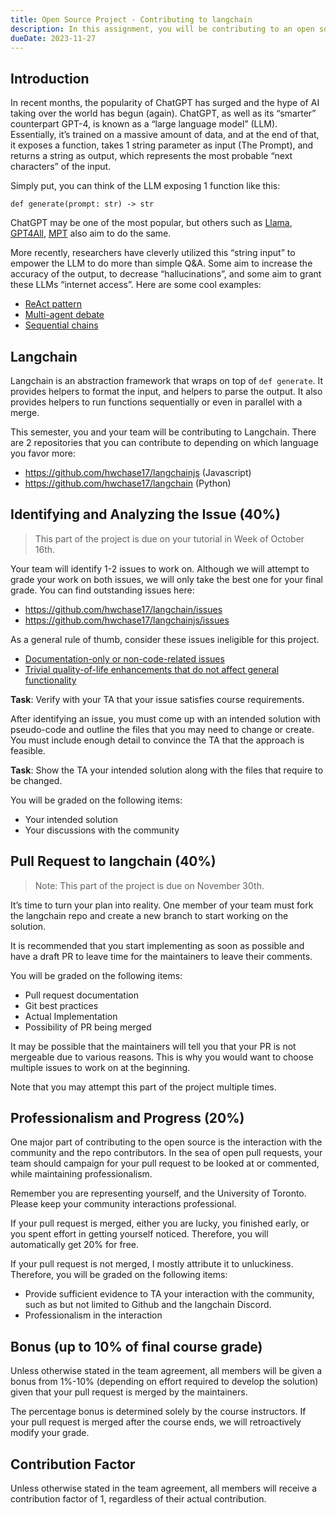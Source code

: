 ```yaml
---
title: Open Source Project - Contributing to langchain
description: In this assignment, you will be contributing to an open source project called langchain, a library that interfaces with Large Language Models (LLMs) such as GPT-4.
dueDate: 2023-11-27
---
```


## Introduction

In recent months, the popularity of ChatGPT has surged and the hype of AI taking over the world has begun (again). ChatGPT, as well as its “smarter” counterpart GPT-4, is known as a “large language model” (LLM). Essentially, it’s trained on a massive amount of data, and at the end of that, it exposes a function, takes 1 string parameter as input (The Prompt), and returns a string as output, which represents the most probable “next characters” of the input.

Simply put, you can think of the LLM exposing 1 function like this:

```
def generate(prompt: str) -> str
```

ChatGPT may be one of the most popular, but others such as [Llama](https://ai.facebook.com/blog/large-language-model-llama-meta-ai/), [GPT4All](https://gpt4all.io/index.html), [MPT](https://www.mosaicml.com/blog/mpt-7b) also aim to do the same.

More recently, researchers have cleverly utilized this “string input” to empower the LLM to do more than simple Q&A. Some aim to increase the accuracy of the output, to decrease “hallucinations”, and some aim to grant these LLMs “internet access”. Here are some cool examples:

- [ReAct pattern](https://til.simonwillison.net/llms/python-react-pattern)
- [Multi-agent debate](https://arxiv.org/abs/2305.19118)
- [Sequential chains](https://python.langchain.com/en/latest/modules/chains/generic/sequential_chains.html)

## Langchain

Langchain is an abstraction framework that wraps on top of `def generate`. It provides helpers to format the input, and helpers to parse the output. It also provides helpers to run functions sequentially or even in parallel with a merge.

This semester, you and your team will be contributing to Langchain. There are 2 repositories that you can contribute to depending on which language you favor more:

- https://github.com/hwchase17/langchainjs (Javascript)
- https://github.com/hwchase17/langchain (Python)

## Identifying and Analyzing the Issue (40%)

> This part of the project is due on your tutorial in Week of October 16th.

Your team will identify 1-2 issues to work on. Although we will attempt to grade your work on both issues, we will only take the best one for your final grade. You can find outstanding issues here:

- https://github.com/hwchase17/langchain/issues
- https://github.com/hwchase17/langchainjs/issues

As a general rule of thumb, consider these issues ineligible for this project.

- [Documentation-only or non-code-related issues](https://github.com/hwchase17/langchain/pull/5563)
- [Trivial quality-of-life enhancements that do not affect general functionality](https://github.com/hwchase17/langchain/pull/5573)

**Task**: Verify with your TA that your issue satisfies course requirements.

After identifying an issue, you must come up with an intended solution with pseudo-code and outline the files that you may need to change or create. You must include enough detail to convince the TA that the approach is feasible.

**Task**: Show the TA your intended solution along with the files that require to be changed.

You will be graded on the following items:

- Your intended solution
- Your discussions with the community

## Pull Request to langchain (40%)

> Note: This part of the project is due on November 30th.

It’s time to turn your plan into reality. One member of your team must fork the langchain repo and create a new branch to start working on the solution.

It is recommended that you start implementing as soon as possible and have a draft PR to leave time for the maintainers to leave their comments.

You will be graded on the following items:

- Pull request documentation
- Git best practices
- Actual Implementation
- Possibility of PR being merged

It may be possible that the maintainers will tell you that your PR is not mergeable due to various reasons. This is why you would want to choose multiple issues to work on at the beginning.

Note that you may attempt this part of the project multiple times.

## Professionalism and Progress (20%)

One major part of contributing to the open source is the interaction with the community and the repo contributors. In the sea of open pull requests, your team should campaign for your pull request to be looked at or commented, while maintaining professionalism.

Remember you are representing yourself, and the University of Toronto. Please keep your community interactions professional.

If your pull request is merged, either you are lucky, you finished early, or you spent effort in getting yourself noticed. Therefore, you will automatically get 20% for free.

If your pull request is not merged, I mostly attribute it to unluckiness. Therefore, you will be graded on the following items:

- Provide sufficient evidence to TA your interaction with the community, such as but not limited to Github and the langchain Discord.
- Professionalism in the interaction

## Bonus (up to 10% of final course grade)

Unless otherwise stated in the team agreement, all members will be given a bonus from 1%-10% (depending on effort required to develop the solution) given that your pull request is merged by the maintainers.

The percentage bonus is determined solely by the course instructors. If your pull request is merged after the course ends, we will retroactively modify your grade.

## Contribution Factor

Unless otherwise stated in the team agreement, all members will receive a contribution factor of 1, regardless of their actual contribution.
